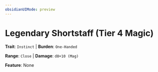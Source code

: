 ```yaml
---
obsidianUIMode: preview
---
```

# Legendary Shortstaff (Tier 4 Magic)

**Trait**: `Instinct` | **Burden**: `One-Handed`

**Range**: `Close` | **Damage**: `d8+10 (Mag)`

**Feature**: None
